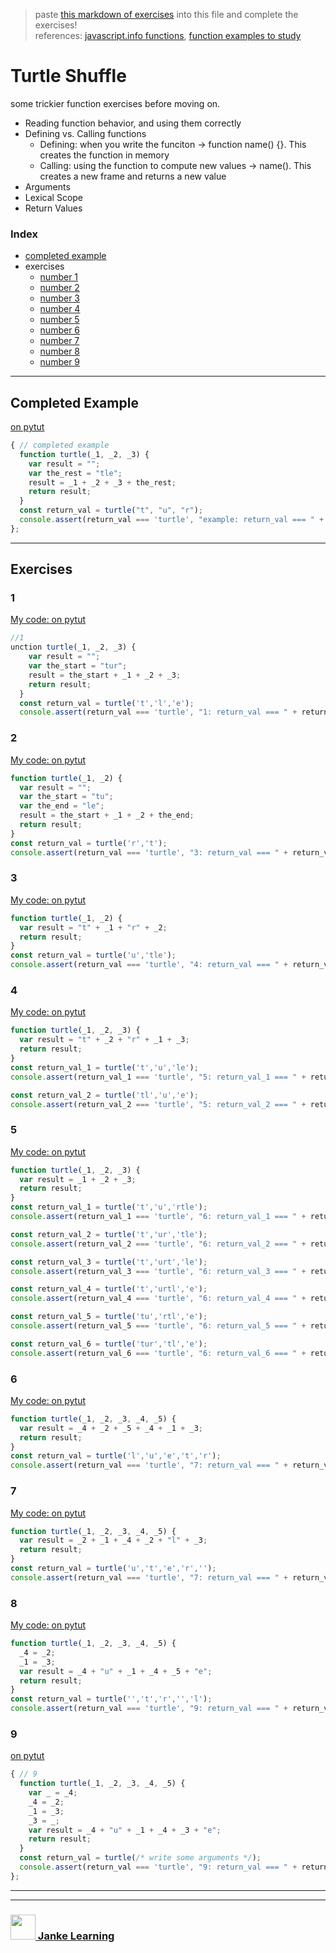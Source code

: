 > paste [this markdown of exercises](https://raw.githubusercontent.com/janke-learning/function-exercises/master/turtle-shuffle.md) into this file and complete the exercises!   
> references: [javascript.info functions](https://javascript.info/function-basics), [function examples to study](https://github.com/janke-learning/function-exercises/blob/master/examples-to-study.md) 

# Turtle Shuffle

some trickier function exercises before moving on.
* Reading function behavior, and using them correctly
* Defining vs. Calling functions
    * Defining: when you write the funciton -> function name() {}.  This creates the function in memory
    * Calling: using the function to compute new values -> name().  This creates a new frame and returns a new value
* Arguments
* Lexical Scope
* Return Values

### Index
* [completed example](#completed-example)
* exercises
    * [number 1](#1)
    * [number 2](#2)
    * [number 3](#3)
    * [number 4](#4)
    * [number 5](#5)
    * [number 6](#6)
    * [number 7](#7)
    * [number 8](#8)
    * [number 9](#9)

---

## Completed Example

[on pytut](http://www.pythontutor.com/javascript.html#code=function%20turtle%28_1%2C%20_2%2C%20_3%29%20%7B%0A%20%20var%20result%20%3D%20%22%22%3B%0A%20%20var%20the_rest%20%3D%20%22tle%22%3B%0A%20%20result%20%3D%20_1%20%2B%20_2%20%2B%20_3%20%2B%20the_rest%3B%0A%20%20return%20result%3B%0A%7D%0Aconst%20return_val%20%3D%20turtle%28%22t%22%2C%20%22u%22%2C%20%22r%22%29%3B%0Aconsole.assert%28return_val%20%3D%3D%3D%20\'turtle\'%2C%20%221%3A%20return_val%20%3D%3D%3D%20%22%20%2B%20return_val%29%3B&curInstr=0&mode=display&origin=opt-frontend.js&py=js&rawInputLstJSON=%5B%5D)
```js
{ // completed example
  function turtle(_1, _2, _3) { 
    var result = "";
    var the_rest = "tle";
    result = _1 + _2 + _3 + the_rest;
    return result;
  }
  const return_val = turtle("t", "u", "r");
  console.assert(return_val === 'turtle', "example: return_val === " + return_val);
};
```

---

## Exercises

### 1

[My code: on pytut](http://www.pythontutor.com/javascript.html#code=%20%20function%20turtle%28_1,%20_2,%20_3%29%20%7B%20%20%0A%20%20%20%20var%20result%20%3D%20%22%22%3B%0A%20%20%20%20var%20the_start%20%3D%20%22tur%22%3B%0A%20%20%20%20result%20%3D%20the_start%20%2B%20_1%20%2B%20_2%20%2B%20_3%3B%0A%20%20%20%20return%20result%3B%0A%20%20%7D%0A%20%20const%20return_val%20%3D%20turtle%28't','l','e'%29%3B%0A%20%20console.assert%28return_val%20%3D%3D%3D%20'turtle',%20%221%3A%20return_val%20%3D%3D%3D%20%22%20%2B%20return_val%29%3B%0A&curInstr=7&mode=display&origin=opt-frontend.js&py=js&rawInputLstJSON=%5B%5D)
```js
//1
unction turtle(_1, _2, _3) {  
    var result = "";
    var the_start = "tur";
    result = the_start + _1 + _2 + _3;
    return result;
  }
  const return_val = turtle('t','l','e');
  console.assert(return_val === 'turtle', "1: return_val === " + return_val);

```

### 2

[My code: on pytut](http://www.pythontutor.com/javascript.html#code=function%20turtle%28_1,%20_2%29%20%7B%0A%20%20var%20result%20%3D%20%22%22%3B%0A%20%20var%20the_start%20%3D%20%22tu%22%3B%0A%20%20var%20the_end%20%3D%20%22le%22%3B%0A%20%20result%20%3D%20the_start%20%2B%20_1%20%2B%20_2%20%2B%20the_end%3B%0A%20%20return%20result%3B%0A%7D%0Aconst%20return_val%20%3D%20turtle%28'r','t'%29%3B%0Aconsole.assert%28return_val%20%3D%3D%3D%20'turtle',%20%223%3A%20return_val%20%3D%3D%3D%20%22%20%2B%20return_val%29%3B&curInstr=8&mode=display&origin=opt-frontend.js&py=js&rawInputLstJSON=%5B%5D)
```js
function turtle(_1, _2) {
  var result = "";
  var the_start = "tu";
  var the_end = "le";
  result = the_start + _1 + _2 + the_end;
  return result;
}
const return_val = turtle('r','t');
console.assert(return_val === 'turtle', "3: return_val === " + return_val)
```

### 3

[My code: on pytut](http://www.pythontutor.com/javascript.html#code=function%20turtle%28_1,%20_2%29%20%7B%0A%20%20var%20result%20%3D%20%22t%22%20%2B%20_1%20%2B%20%22r%22%20%2B%20_2%3B%0A%20%20return%20result%3B%0A%7D%0Aconst%20return_val%20%3D%20turtle%28'u','tle'%29%3B%0Aconsole.assert%28return_val%20%3D%3D%3D%20'turtle',%20%224%3A%20return_val%20%3D%3D%3D%20%22%20%2B%20return_val%29&curInstr=5&mode=display&origin=opt-frontend.js&py=js&rawInputLstJSON=%5B%5D)
```js
function turtle(_1, _2) {
  var result = "t" + _1 + "r" + _2;
  return result;
}
const return_val = turtle('u','tle');
console.assert(return_val === 'turtle', "4: return_val === " + return_val)
```

### 4

[My code: on pytut](http://www.pythontutor.com/javascript.html#code=function%20turtle%28_1,%20_2,%20_3%29%20%7B%0A%20%20var%20result%20%3D%20%22t%22%20%2B%20_2%20%2B%20%22r%22%20%2B%20_1%20%2B%20_3%3B%0A%20%20return%20result%3B%0A%7D%0Aconst%20return_val_1%20%3D%20turtle%28't','u','le'%29%3B%0Aconsole.assert%28return_val_1%20%3D%3D%3D%20'turtle',%20%225%3A%20return_val_1%20%3D%3D%3D%20%22%20%2B%20return_val_1%29%3B%0A%0Aconst%20return_val_2%20%3D%20turtle%28'tl','u','e'%29%3B%0Aconsole.assert%28return_val_2%20%3D%3D%3D%20'turtle',%20%225%3A%20return_val_2%20%3D%3D%3D%20%22%20%2B%20return_val_2%29%3B&curInstr=10&mode=display&origin=opt-frontend.js&py=js&rawInputLstJSON=%5B%5D)
```js
function turtle(_1, _2, _3) {
  var result = "t" + _2 + "r" + _1 + _3;
  return result;
}
const return_val_1 = turtle('t','u','le');
console.assert(return_val_1 === 'turtle', "5: return_val_1 === " + return_val_1);

const return_val_2 = turtle('tl','u','e');
console.assert(return_val_2 === 'turtle', "5: return_val_2 === " + return_val_2);
```

### 5

[My code: on pytut](http://www.pythontutor.com/javascript.html#code=function%20turtle%28_1,%20_2,%20_3%29%20%7B%0A%20%20var%20result%20%3D%20_1%20%2B%20_2%20%2B%20_3%3B%0A%20%20return%20result%3B%0A%7D%0Aconst%20return_val_1%20%3D%20turtle%28't','u','rtle'%29%3B%0Aconsole.assert%28return_val_1%20%3D%3D%3D%20'turtle',%20%226%3A%20return_val_1%20%3D%3D%3D%20%22%20%2B%20return_val_1%29%3B%0A%0Aconst%20return_val_2%20%3D%20turtle%28't','ur','tle'%29%3B%0Aconsole.assert%28return_val_2%20%3D%3D%3D%20'turtle',%20%226%3A%20return_val_2%20%3D%3D%3D%20%22%20%2B%20return_val_2%29%3B%0A%0Aconst%20return_val_3%20%3D%20turtle%28't','urt','le'%29%3B%0Aconsole.assert%28return_val_3%20%3D%3D%3D%20'turtle',%20%226%3A%20return_val_3%20%3D%3D%3D%20%22%20%2B%20return_val_3%29%3B%0A%0Aconst%20return_val_4%20%3D%20turtle%28't','urtl','e'%29%3B%0Aconsole.assert%28return_val_4%20%3D%3D%3D%20'turtle',%20%226%3A%20return_val_4%20%3D%3D%3D%20%22%20%2B%20return_val_4%29%3B%0A%0Aconst%20return_val_5%20%3D%20turtle%28'tu','rtl','e'%29%3B%0Aconsole.assert%28return_val_5%20%3D%3D%3D%20'turtle',%20%226%3A%20return_val_5%20%3D%3D%3D%20%22%20%2B%20return_val_5%29%3B%0A%0Aconst%20return_val_6%20%3D%20turtle%28'tur','tl','e'%29%3B%0Aconsole.assert%28return_val_6%20%3D%3D%3D%20'turtle',%20%226%3A%20return_val_6%20%3D%3D%3D%20%22%20%2B%20return_val_6%29%3B&curInstr=30&mode=display&origin=opt-frontend.js&py=js&rawInputLstJSON=%5B%5D)
```js
function turtle(_1, _2, _3) {
  var result = _1 + _2 + _3;
  return result;
}
const return_val_1 = turtle('t','u','rtle');
console.assert(return_val_1 === 'turtle', "6: return_val_1 === " + return_val_1);

const return_val_2 = turtle('t','ur','tle');
console.assert(return_val_2 === 'turtle', "6: return_val_2 === " + return_val_2);

const return_val_3 = turtle('t','urt','le');
console.assert(return_val_3 === 'turtle', "6: return_val_3 === " + return_val_3);

const return_val_4 = turtle('t','urtl','e');
console.assert(return_val_4 === 'turtle', "6: return_val_4 === " + return_val_4);

const return_val_5 = turtle('tu','rtl','e');
console.assert(return_val_5 === 'turtle', "6: return_val_5 === " + return_val_5);

const return_val_6 = turtle('tur','tl','e');
console.assert(return_val_6 === 'turtle', "6: return_val_6 === " + return_val_6);
```

### 6

[My code: on pytut](http://www.pythontutor.com/javascript.html#code=function%20turtle%28_1,%20_2,%20_3,%20_4,%20_5%29%20%7B%0A%20%20var%20result%20%3D%20_4%20%2B%20_2%20%2B%20_5%20%2B%20_4%20%2B%20_1%20%2B%20_3%3B%0A%20%20return%20result%3B%0A%7D%0Aconst%20return_val%20%3D%20turtle%28'l','u','e','t','r'%29%3B%0Aconsole.assert%28return_val%20%3D%3D%3D%20'turtle',%20%227%3A%20return_val%20%3D%3D%3D%20%22%20%2B%20return_val%29%3B&curInstr=5&mode=display&origin=opt-frontend.js&py=js&rawInputLstJSON=%5B%5D)
```js
function turtle(_1, _2, _3, _4, _5) {
  var result = _4 + _2 + _5 + _4 + _1 + _3;
  return result;
}
const return_val = turtle('l','u','e','t','r');
console.assert(return_val === 'turtle', "7: return_val === " + return_val);
```

### 7

[My code: on pytut](http://www.pythontutor.com/javascript.html#code=function%20turtle%28_1,%20_2,%20_3,%20_4,%20_5%29%20%7B%0A%20%20var%20result%20%3D%20_2%20%2B%20_1%20%2B%20_4%20%2B%20_2%20%2B%20%22l%22%20%2B%20_3%3B%0A%20%20return%20result%3B%0A%7D%0Aconst%20return_val%20%3D%20turtle%28'u','t','e','r',''%29%3B%0Aconsole.assert%28return_val%20%3D%3D%3D%20'turtle',%20%227%3A%20return_val%20%3D%3D%3D%20%22%20%2B%20return_val%29%3B&curInstr=5&mode=display&origin=opt-frontend.js&py=js&rawInputLstJSON=%5B%5D)
```js
function turtle(_1, _2, _3, _4, _5) {
  var result = _2 + _1 + _4 + _2 + "l" + _3;
  return result;
}
const return_val = turtle('u','t','e','r','');
console.assert(return_val === 'turtle', "7: return_val === " + return_val);
```

### 8 

[My code: on pytut](http://www.pythontutor.com/javascript.html#code=function%20turtle%28_1,%20_2,%20_3,%20_4,%20_5%29%20%7B%0A%20%20_4%20%3D%20_2%3B%0A%20%20_1%20%3D%20_3%3B%0A%20%20var%20result%20%3D%20_4%20%2B%20%22u%22%20%2B%20_1%20%2B%20_4%20%2B%20_5%20%2B%20%22e%22%3B%0A%20%20return%20result%3B%0A%7D%0Aconst%20return_val%20%3D%20turtle%28'','t','r','','l'%29%3B%0Aconsole.assert%28return_val%20%3D%3D%3D%20'turtle',%20%229%3A%20return_val%20%3D%3D%3D%20%22%20%2B%20return_val%29%3B&curInstr=7&mode=display&origin=opt-frontend.js&py=js&rawInputLstJSON=%5B%5D)
```js
function turtle(_1, _2, _3, _4, _5) {
  _4 = _2;
  _1 = _3;
  var result = _4 + "u" + _1 + _4 + _5 + "e";
  return result;
}
const return_val = turtle('','t','r','','l');
console.assert(return_val === 'turtle', "9: return_val === " + return_val);
```
### 9

[on pytut](http://www.pythontutor.com/javascript.html#code=function%20turtle%28_1%2C%20_2%2C%20_3%2C%20_4%2C%20_5%29%20%7B%0A%20%20var%20_%20%3D%20_4%3B%0A%20%20_4%20%3D%20_2%3B%0A%20%20_1%20%3D%20_3%3B%0A%20%20_3%20%3D%20_%3B%0A%20%20var%20result%20%3D%20_4%20%2B%20%22u%22%20%2B%20_1%20%2B%20_4%20%2B%20_3%20%2B%20%22e%22%3B%0A%20%20return%20result%3B%0A%7D%0Aconst%20return_val%20%3D%20turtle%28%2F*%20write%20some%20arguments%20*%2F%29%3B%0Aconsole.assert%28return_val%20%3D%3D%3D%20\'turtle\'%2C%20%229%3A%20return_val%20%3D%3D%3D%20%22%20%2B%20return_val%29%3B&curInstr=0&mode=display&origin=opt-frontend.js&py=js&rawInputLstJSON=%5B%5D)
```js
{ // 9
  function turtle(_1, _2, _3, _4, _5) {  
    var _ = _4;
    _4 = _2;
    _1 = _3;
    _3 = _;
    var result = _4 + "u" + _1 + _4 + _3 + "e";
    return result;
  }
  const return_val = turtle(/* write some arguments */);
  console.assert(return_val === 'turtle', "9: return_val === " + return_val);
};
```

___
___
### <a href="http://janke-learning.org" target="_blank"><img src="https://user-images.githubusercontent.com/18554853/50098409-22575780-021c-11e9-99e1-962787adaded.png" width="40" height="40"></img> Janke Learning</a>
